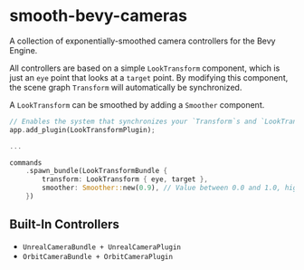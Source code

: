 # smooth-bevy-cameras

A collection of exponentially-smoothed camera controllers for the Bevy Engine.

All controllers are based on a simple `LookTransform` component, which is just
an `eye` point that looks at a `target` point. By modifying this component, the
scene graph `Transform` will automatically be synchronized.

A `LookTransform` can be smoothed by adding a `Smoother` component.

```rust
// Enables the system that synchronizes your `Transform`s and `LookTransform`s.
app.add_plugin(LookTransformPlugin);

...

commands
    .spawn_bundle(LookTransformBundle {
        transform: LookTransform { eye, target },
        smoother: Smoother::new(0.9), // Value between 0.0 and 1.0, higher is smoother.
    })
```

## Built-In Controllers

- `UnrealCameraBundle + UnrealCameraPlugin`
- `OrbitCameraBundle + OrbitCameraPlugin`
